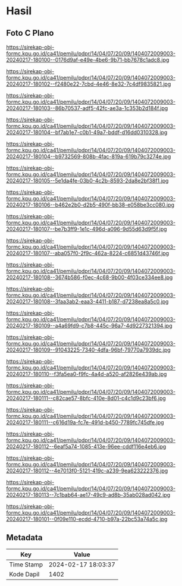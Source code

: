 # Hasil

## Foto C Plano

https://sirekap-obj-formc.kpu.go.id/ca41/pemilu/pdpr/14/04/07/20/09/1404072009003-20240217-180100--0176d9af-e49e-4be6-9b71-bb7678c1adc8.jpg

https://sirekap-obj-formc.kpu.go.id/ca41/pemilu/pdpr/14/04/07/20/09/1404072009003-20240217-180102--f2480e22-7cbd-4e46-8e32-7c4df9835821.jpg

https://sirekap-obj-formc.kpu.go.id/ca41/pemilu/pdpr/14/04/07/20/09/1404072009003-20240217-180103--86b70537-adf5-42fc-ae3a-1c353b2d184f.jpg

https://sirekap-obj-formc.kpu.go.id/ca41/pemilu/pdpr/14/04/07/20/09/1404072009003-20240217-180104--bf7ab1e7-c0b1-49a7-bddf-d16dd0310328.jpg

https://sirekap-obj-formc.kpu.go.id/ca41/pemilu/pdpr/14/04/07/20/09/1404072009003-20240217-180104--b9732569-808b-4fac-819a-619b79c3274e.jpg

https://sirekap-obj-formc.kpu.go.id/ca41/pemilu/pdpr/14/04/07/20/09/1404072009003-20240217-180105--5e1da4fe-03b0-4c2b-8593-2da8e2bf38f1.jpg

https://sirekap-obj-formc.kpu.go.id/ca41/pemilu/pdpr/14/04/07/20/09/1404072009003-20240217-180106--b462e2b0-d2b5-490f-bb38-e058be3cc080.jpg

https://sirekap-obj-formc.kpu.go.id/ca41/pemilu/pdpr/14/04/07/20/09/1404072009003-20240217-180107--be7b3ff9-1e1c-496d-a096-9d55d63d9f5f.jpg

https://sirekap-obj-formc.kpu.go.id/ca41/pemilu/pdpr/14/04/07/20/09/1404072009003-20240217-180107--aba057f0-2f9c-462a-8224-c6851d43746f.jpg

https://sirekap-obj-formc.kpu.go.id/ca41/pemilu/pdpr/14/04/07/20/09/1404072009003-20240217-180108--3674b586-f0ec-4c68-9b00-4f03ce334ee8.jpg

https://sirekap-obj-formc.kpu.go.id/ca41/pemilu/pdpr/14/04/07/20/09/1404072009003-20240217-180108--3faa3ab2-eaa3-4411-b187-d7238ea8a5c0.jpg

https://sirekap-obj-formc.kpu.go.id/ca41/pemilu/pdpr/14/04/07/20/09/1404072009003-20240217-180109--a4a69fd9-c7b8-445c-96a7-4d9227321394.jpg

https://sirekap-obj-formc.kpu.go.id/ca41/pemilu/pdpr/14/04/07/20/09/1404072009003-20240217-180109--91043225-7340-4dfa-96bf-79770a7939dc.jpg

https://sirekap-obj-formc.kpu.go.id/ca41/pemilu/pdpr/14/04/07/20/09/1404072009003-20240217-180110--f3fa5ea0-f9fc-4a4d-a520-af2826e439ab.jpg

https://sirekap-obj-formc.kpu.go.id/ca41/pemilu/pdpr/14/04/07/20/09/1404072009003-20240217-180111--c82cae57-8bfc-410e-8d01-c4c1d9c23bf6.jpg

https://sirekap-obj-formc.kpu.go.id/ca41/pemilu/pdpr/14/04/07/20/09/1404072009003-20240217-180111--c616d19a-fc7e-491d-b450-7789fc745dfe.jpg

https://sirekap-obj-formc.kpu.go.id/ca41/pemilu/pdpr/14/04/07/20/09/1404072009003-20240217-180112--6eaf5a74-1085-413e-96ee-cddf116e4eb6.jpg

https://sirekap-obj-formc.kpu.go.id/ca41/pemilu/pdpr/14/04/07/20/09/1404072009003-20240217-180112--4e7013f0-5121-419c-a239-9ea623222376.jpg

https://sirekap-obj-formc.kpu.go.id/ca41/pemilu/pdpr/14/04/07/20/09/1404072009003-20240217-180113--7c1bab64-ae17-49c9-ad8b-35ab028ad042.jpg

https://sirekap-obj-formc.kpu.go.id/ca41/pemilu/pdpr/14/04/07/20/09/1404072009003-20240217-180101--0f09e110-ecdd-4710-b97a-22bc53a74a5c.jpg


## Metadata

| Key        | Value               |
| ---------- | ------------------- |
| Time Stamp | 2024-02-17 18:03:37 |
| Kode Dapil | 1402                |




